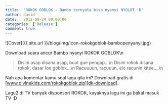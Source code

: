 ```yaml
---
title:  "ROKOK GOBLOK - Bambo ternyata bisa nyanyi NYOLOT :D"
author: david
date:   2012-09-24 00:00:00
categories: ['Release']
comment: true
---
```


![Cover]({{ site.url }}/blog/img/icon-rokokgoblok-bambopenyanyi.jpg)

Download suara ancur Bambo nyanyi ROKOK GOBLOK\n
> Disini asap disana asap, buat gue pengap...\n
> Disini rokok disana rokok, dasar loe goblok...\n
> Racuuuun, racuuun, elo racunin kitee....\n

Nah apa komentar kamu soal lagu gila ini?
Download gratis di [www.divinekids.com/rokokgoblok.zip][dk-download].

Lagu2 di TV banyak disponsori ROKOK, kayaknya lagu ini ga bakal masuk TV :D

[dk]:           http://divinekids.com
[dk-download]:  http://divinekids.com/rokokgoblok.zip
